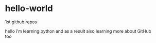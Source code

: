 # hello-world
1st github repos

hello i'm learning python and as a result also learning more about GitHub too
